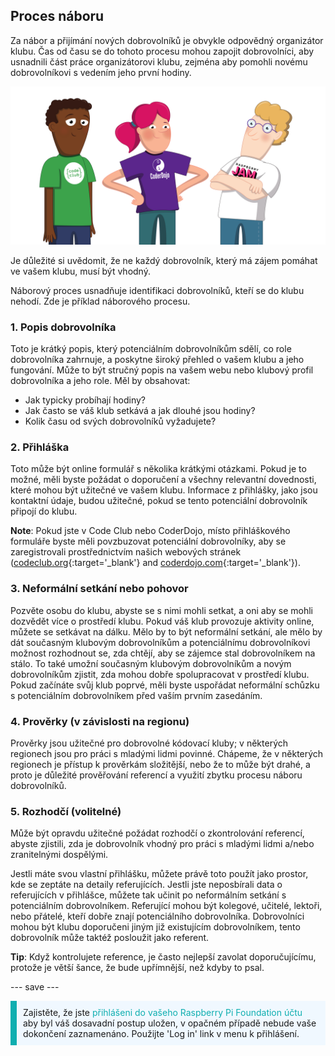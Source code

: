 ## Proces náboru

Za nábor a přijímání nových dobrovolníků je obvykle odpovědný organizátor klubu. Čas od času se do tohoto procesu mohou zapojit dobrovolníci, aby usnadnili část práce organizátorovi klubu, zejména aby pomohli novému dobrovolníkovi s vedením jeho první hodiny.

![Tři dobrovolníci stojí.](images/2-RPF-Volunteers.png)

Je důležité si uvědomit, že ne každý dobrovolník, který má zájem pomáhat ve vašem klubu, musí být vhodný.

Náborový proces usnadňuje identifikaci dobrovolníků, kteří se do klubu nehodí. Zde je příklad náborového procesu.

### 1. Popis dobrovolníka


Toto je krátký popis, který potenciálním dobrovolníkům sdělí, co role dobrovolníka zahrnuje, a poskytne široký přehled o vašem klubu a jeho fungování. Může to být stručný popis na vašem webu nebo klubový profil dobrovolníka a jeho role. Měl by obsahovat:

* Jak typicky probíhají hodiny?
* Jak často se váš klub setkává a jak dlouhé jsou hodiny?
* Kolik času od svých dobrovolníků vyžadujete?

### 2. Přihláška

Toto může být online formulář s několika krátkými otázkami. Pokud je to možné, měli byste požádat o doporučení a všechny relevantní dovednosti, které mohou být užitečné ve vašem klubu. Informace z přihlášky, jako jsou kontaktní údaje, budou užitečné, pokud se tento potenciální dobrovolník připojí do klubu.

**Note**: Pokud jste v Code Club nebo CoderDojo, místo přihláškového formuláře byste měli povzbuzovat potenciální dobrovolníky, aby se zaregistrovali prostřednictvím našich webových stránek ([codeclub.org](https://codeclub.org){:target='_blank'} and [coderdojo.com](https://coderdojo.com){:target='_blank'}).

### 3. Neformální setkání nebo pohovor

Pozvěte osobu do klubu, abyste se s nimi mohli setkat, a oni aby se mohli dozvědět více o prostředí klubu. Pokud váš klub provozuje aktivity online, můžete se setkávat na dálku. Mělo by to být neformální setkání, ale mělo by dát současným klubovým dobrovolníkům a potenciálnímu dobrovolníkovi možnost rozhodnout se, zda chtějí, aby se zájemce stal dobrovolníkem na stálo. To také umožní současným klubovým dobrovolníkům a novým dobrovolníkům zjistit, zda mohou dobře spolupracovat v prostředí klubu. Pokud začínáte svůj klub poprvé, měli byste uspořádat neformální schůzku s potenciálním dobrovolníkem před vaším prvním zasedáním.

### 4. Prověrky (v závislosti na regionu)

Prověrky jsou užitečné pro dobrovolné kódovací kluby; v některých regionech jsou pro práci s mladými lidmi povinné. Chápeme, že v některých regionech je přístup k prověrkám složitější, nebo že to může být drahé, a proto je důležité prověřování referencí a využití zbytku procesu náboru dobrovolníků.

### 5. Rozhodčí (volitelné)

Může být opravdu užitečné požádat rozhodčí o zkontrolování referencí, abyste zjistili, zda je dobrovolník vhodný pro práci s mladými lidmi a/nebo zranitelnými dospělými.

Jestli máte svou vlastní přihlášku, můžete právě toto použít jako prostor, kde se zeptáte na detaily referujících. Jestli jste neposbírali data o referujících v přihlášce, můžete tak učinit po neformálním setkání s potenciálním dobrovolníkem. Referující mohou být kolegové, učitelé, lektoři, nebo přátelé, kteří dobře znají potenciálního dobrovolníka. Dobrovolníci mohou být klubu doporučeni jiným již existujícím dobrovolníkem, tento dobrovolník může taktéž posloužit jako referent.

**Tip**: Když kontrolujete reference, je často nejlepší zavolat doporučujícímu, protože je větší šance, že bude upřímnější, než kdyby to psal.

--- save ---

<p style="border-left: solid; border-width:10px; border-color: #0faeb0; background-color: aliceblue; padding: 10px;">
Zajistěte, že jste <span style="color: #0faeb0">přihlášeni do vašeho Raspberry Pi Foundation účtu</span> aby byl váš dosavadní postup uložen, v opačném případě nebude vaše dokončení zaznamenáno. Použijte 'Log in' link v menu k přihlášení.
</p>
